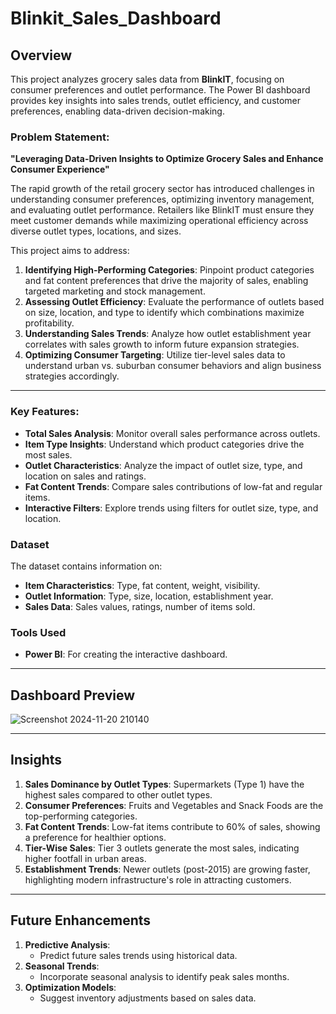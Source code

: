 # Blinkit_Sales_Dashboard

## Overview
This project analyzes grocery sales data from **BlinkIT**, focusing on consumer preferences and outlet performance. The Power BI dashboard provides key insights into sales trends, outlet efficiency, and customer preferences, enabling data-driven decision-making.

### Problem Statement:
**"Leveraging Data-Driven Insights to Optimize Grocery Sales and Enhance Consumer Experience"**

The rapid growth of the retail grocery sector has introduced challenges in understanding consumer preferences, optimizing inventory management, and evaluating outlet performance. Retailers like BlinkIT must ensure they meet customer demands while maximizing operational efficiency across diverse outlet types, locations, and sizes.

This project aims to address:
1. **Identifying High-Performing Categories**: Pinpoint product categories and fat content preferences that drive the majority of sales, enabling targeted marketing and stock management.
2. **Assessing Outlet Efficiency**: Evaluate the performance of outlets based on size, location, and type to identify which combinations maximize profitability.
3. **Understanding Sales Trends**: Analyze how outlet establishment year correlates with sales growth to inform future expansion strategies.
4. **Optimizing Consumer Targeting**: Utilize tier-level sales data to understand urban vs. suburban consumer behaviors and align business strategies accordingly.

---

### Key Features:
- **Total Sales Analysis**: Monitor overall sales performance across outlets.
- **Item Type Insights**: Understand which product categories drive the most sales.
- **Outlet Characteristics**: Analyze the impact of outlet size, type, and location on sales and ratings.
- **Fat Content Trends**: Compare sales contributions of low-fat and regular items.
- **Interactive Filters**: Explore trends using filters for outlet size, type, and location.

### Dataset
The dataset contains information on:
- **Item Characteristics**: Type, fat content, weight, visibility.
- **Outlet Information**: Type, size, location, establishment year.
- **Sales Data**: Sales values, ratings, number of items sold.

### Tools Used
- **Power BI**: For creating the interactive dashboard.

---

## Dashboard Preview
![Screenshot 2024-11-20 210140](https://github.com/user-attachments/assets/c65cec88-c0b4-4e0d-ab46-763bb1d52ee1)

---

## Insights
1. **Sales Dominance by Outlet Types**: Supermarkets (Type 1) have the highest sales compared to other outlet types.
2. **Consumer Preferences**: Fruits and Vegetables and Snack Foods are the top-performing categories.
3. **Fat Content Trends**: Low-fat items contribute to 60% of sales, showing a preference for healthier options.
4. **Tier-Wise Sales**: Tier 3 outlets generate the most sales, indicating higher footfall in urban areas.
5. **Establishment Trends**: Newer outlets (post-2015) are growing faster, highlighting modern infrastructure's role in attracting customers.

---

## Future Enhancements
1. **Predictive Analysis**:
   - Predict future sales trends using historical data.
2. **Seasonal Trends**:
   - Incorporate seasonal analysis to identify peak sales months.
3. **Optimization Models**:
   - Suggest inventory adjustments based on sales data.


